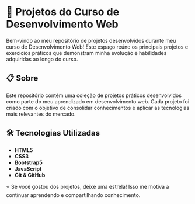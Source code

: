 # 🚀 Projetos do Curso de Desenvolvimento Web

Bem-vindo ao meu repositório de projetos desenvolvidos durante meu curso de Desenvolvimento Web! Este espaço reúne os principais projetos e exercícios 
práticos que demonstram minha evolução e habilidades adquiridas ao longo do curso.

## 📋 Sobre

Este repositório contém uma coleção de projetos práticos desenvolvidos como parte do meu aprendizado em desenvolvimento web.
Cada projeto foi criado com o objetivo de consolidar conhecimentos e aplicar as tecnologias mais relevantes do mercado.

## 🛠️ Tecnologias Utilizadas

- **HTML5**
- **CSS3**
- **Bootstrap5**
- **JavaScript**
- **Git & GitHub**

⭐ Se você gostou dos projetos, deixe uma estrela! Isso me motiva a continuar aprendendo e compartilhando conhecimento.
